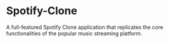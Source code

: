 # Spotify-Clone
A full-featured Spotify Clone application that replicates the core functionalities of the popular music streaming platform.
